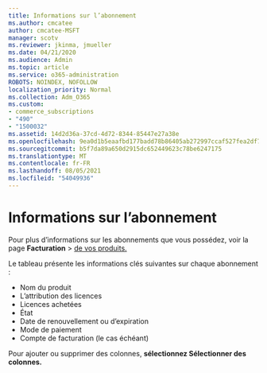 ```yaml
---
title: Informations sur l’abonnement
ms.author: cmcatee
author: cmcatee-MSFT
manager: scotv
ms.reviewer: jkinma, jmueller
ms.date: 04/21/2020
ms.audience: Admin
ms.topic: article
ms.service: o365-administration
ROBOTS: NOINDEX, NOFOLLOW
localization_priority: Normal
ms.collection: Adm_O365
ms.custom:
- commerce_subscriptions
- "490"
- "1500032"
ms.assetid: 14d2d36a-37cd-4d72-8344-85447e27a38e
ms.openlocfilehash: 9ea0d1b5eaafbd177badd78b86405ab272997ccaf527fea2df739cc98ce1a9f4
ms.sourcegitcommit: b5f7da89a650d2915dc652449623c78be6247175
ms.translationtype: MT
ms.contentlocale: fr-FR
ms.lasthandoff: 08/05/2021
ms.locfileid: "54049936"
---
```

# <a name="subscription-information"></a>Informations sur l’abonnement

Pour plus d’informations sur les abonnements que vous possédez, voir la page **Facturation** \> [de vos produits.](https://go.microsoft.com/fwlink/p/?linkid=842054)
  
Le tableau présente les informations clés suivantes sur chaque abonnement :
  
- Nom du produit
- L’attribution des licences
- Licences achetées
- État
- Date de renouvellement ou d’expiration
- Mode de paiement
- Compte de facturation (le cas échéant)
 
Pour ajouter ou supprimer des colonnes, **sélectionnez Sélectionner des colonnes.**